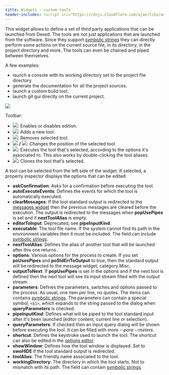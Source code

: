 ```yaml
---
title: Widgets - custom tools
header-includes: <script src="https://cdnjs.cloudflare.com/ajax/libs/anchor-js/4.2.2/anchor.min.js"></script>
---
```


This widget allows to define a set of third party applications that can be launched from Dexed.
The tools are not just applications that are launched from the software.
Since they support [symbolic strings](features_symbolic_strings.html) they can directly perform some actions on the current source file, in its directory, in the project directory and more.
The tools can even be chained and piped between themselves.

A few examples:

- launch a console with its working directory set to the project file directory.
- generate the documentation for all the project sources.
- launch a custom build tool.
- launch git gui directly on the current project.

![](img/custom_tools.png)

Toolbar:

- ![](icons/window/application_edit.png): Enables or disables edition.
- ![](icons/window/application_add.png): Adds a new tool.
- ![](icons/window/application_delete.png): Removes selected tool.
- ![](icons/arrow/arrow_up.png) **/** ![](icons/arrow/arrow_down.png): Changes the position of the selected tool.
- ![](icons/window/application_flash.png): Executes the tool that's selected, according to the options it's associated to. This also works by double-clicking the tool aliases.
- ![](icons/window/application_double.png): Clones the tool that's selected.

A tool can be selected from the left side of the widget. If selected, a property inspector displays the options that can be edited:

- **askConfirmation**: Asks for a confirmation before executing the tool.
- **autoExecuteEvents**: Defines the events for which the tool is automatically executed.
- **clearMessages**: If the tool standard output is redirected to the [messages widget](widgets_messages.html) then the previous messages are cleared before the execution. The output is redirected to the messages when **popUsePipes** is set and if **nextToolAlias** is empty.
- **editorToInput**: Deprecated, see **pipeInputKind**.
- **executable**: The tool file name. If the system cannot find its path in the environment variables then it must be included. The field can include [symbolic strings](features_symbolic_strings.html).
- **nextToolAlias**: Defines the alias of another tool that will be launched after this one returns.
- **options**: Various options for the process to create. If you set **poUsesPipes** and **poStdErrToOutput** to true, then the standard output will be redirected to the message widget, category Misc.
- **outputToNext**: If **popUsePipes** is set in the options and if the next tool is defined then the next tool will see its input stream filled with the output stream.
- **parameters**: Defines the parameters, switches and options passed to the process. As usual, one item per line, no quotes. The items can contains [symbolic strings](features_symbolic_strings.html). The parameters can contain a special symbol, `<$1>`, which expands to the string passed to the dialog when **queryParameters** is checked.
- **pipeInputKind**: Defines what will be piped to the tool standard input after it's been launched (editor content, current line or selection).
- **queryParameters**: If checked then an input query dialog will be shown before executing the tool. It can be filled with more _--para --meters_.
- **shortcut**: Defines the keystroke used to launch the tool. The shortcut can also be edited in the [options editor](widgets_options_editor.html).
- **showWindow**: Defines how the tool window is displayed. Set to **swoHIDE** if the tool standard output is redirected.
- **toolAlias**: The friendly name associated to the tool.
- **workingDirectory**: The directory in which the tool starts. Not to mismatch with its path. The field can contain [symbolic strings](features_symbolic_strings.html).

<script>anchors.add();</script>
